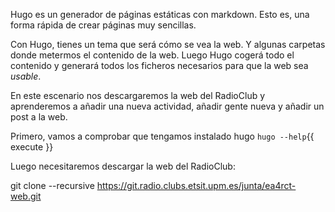Hugo es un generador de páginas estáticas con markdown. Esto es, una forma rápida de crear páginas muy sencillas.

Con Hugo, tienes un tema que será cómo se vea la web. Y algunas carpetas donde metermos el contenido de la web. Luego Hugo cogerá todo el contenido y generará todos los ficheros necesarios para que la web sea *usable*.

En este escenario nos descargaremos la web del RadioClub y aprenderemos a añadir una nueva actividad, añadir gente nueva y añadir un post a la web.

Primero, vamos a comprobar que tengamos instalado hugo `hugo --help`{{ execute }}

Luego necesitaremos descargar la web del RadioClub:

git clone --recursive https://git.radio.clubs.etsit.upm.es/junta/ea4rct-web.git

